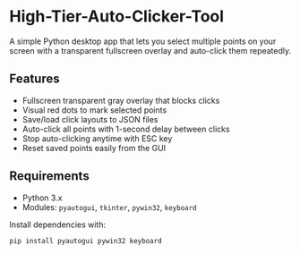 # High-Tier-Auto-Clicker-Tool

A simple Python desktop app that lets you select multiple points on your screen with a transparent fullscreen overlay and auto-click them repeatedly.

## Features

- Fullscreen transparent gray overlay that blocks clicks  
- Visual red dots to mark selected points  
- Save/load click layouts to JSON files  
- Auto-click all points with 1-second delay between clicks  
- Stop auto-clicking anytime with ESC key  
- Reset saved points easily from the GUI  

## Requirements

- Python 3.x  
- Modules: `pyautogui`, `tkinter`, `pywin32`, `keyboard`

Install dependencies with:

```bash
pip install pyautogui pywin32 keyboard
